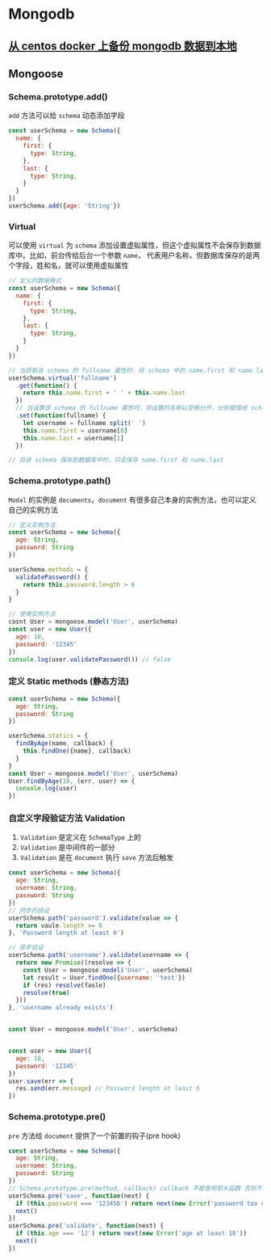 # Mongodb

## [从 centos docker 上备份 mongodb 数据到本地](/blog/article/2022/2)

## Mongoose

### Schema.prototype.add()

`add` 方法可以给 `schema` 动态添加字段

```js
const userSchema = new Schema({
  name: {
    first: {
      type: String,
    },
    last: {
      type: String,
    }
  }
})
userSchema.add({age: 'String'})
```

### Virtual

可以使用 `virtual` 为 `schema` 添加设置虚拟属性，但这个虚拟属性不会保存到数据库中。比如，前台传给后台一个参数 `name`， 代表用户名称，但数据库保存的是两个字段，姓和名，就可以使用虚拟属性

```js
// 定义的数据格式
const userSchema = new Schema({
  name: {
    first: {
      type: String,
    },
    last: {
      type: String,
    }
  }
})

// 当获取该 schema 的 fullname 属性时，将 schema 中的 name.first 和 name.last 拼接起来返回
userSchema.virtual('fullname')
  .get(function() {
    return this.name.first + ' ' + this.name.last
  })
  // 当设置该 schema 的 fullname 属性时，将设置的名称以空格分开，分别赋值给 schema 中的 name.first 和 name.last
  .set(function(fullname) {
    let username = fullname.split(' ')
    this.name.first = username[0]
    this.name.last = username[1]
  })

// 将该 schema 保存到数据库中时，只会保存 name.first 和 name.last
```

### Schema.prototype.path()

`Modal` 的实例是 `documents`，`document` 有很多自己本身的实例方法，也可以定义自己的实例方法

```js
// 定义实例方法
const userSchema = new Schema({
  age: String,
  password: String
})

userSchema.methods = {
  validatePassword() {
    return this.password.length > 6
  }
}

// 使用实例方法
cosnt User = mongoose.model('User', userSchema)
const user = new User({
  age: 18,
  password: '12345'
})
console.log(user.validatePassword()) // false
```

### 定义 Static methods (静态方法)

```js
const userSchema = new Schema({
  age: String,
  password: String
})

userSchema.statics = {
  findByAge(name, callback) {
    this.findOne({name}, callback)
  }
}
const User = mongoose.model('User', userSchema)
User.findByAge(18, (err, user) => {
  console.log(user)
})
```

### 自定义字段验证方法 Validation

1. `Validation` 是定义在 `SchemaType` 上的
2. `Validation` 是中间件的一部分
3. `Validation` 是在 `document` 执行 `save` 方法后触发

```js
const userSchema = new Schema({
  age: String,
  username: String,
  password: String
})
// 同步的验证
userSchema.path('password').validate(value => {
  return vaule.length >= 6
}, 'Password length at least 6')

// 异步验证
userSchema.path('username').validate(username => {
  return new Promise((resolve => {
    const User = mongoose.model('User', userSchema)
    let result = User.findOne({username: 'test'})
    if (res) resolve(fasle)
    resolve(true)
  }))
}, 'username already exists')


const User = mongoose.model('User', userSchema)


const user = new User({
  age: 18,
  password: '12345'
})
user.save(err => {
  res.send(err.message) // Password length at least 6
})
```

### Schema.prototype.pre()

`pre` 方法给 `document` 提供了一个前置的钩子(pre hook)

```js
const userSchema = new Schema({
  age: String,
  username: String,
  password: String
})
// Schema.prototype.pre(method, callback) callback 不能使用箭头函数 否则不发使用 this 调用到实例的值
userSchema.pre('save', function(next) {
  if (this.password === '123456') return next(new Error('password too easy'))
  next()
})
userSchema.pre('validate', function(next) {
  if (this.age === '12') return next(new Error('age at least 18'))
  next()
})
```
